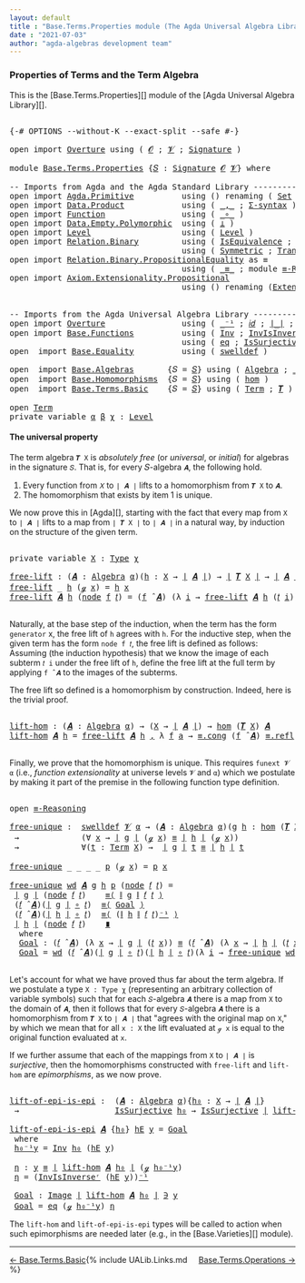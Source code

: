 ```yaml
---
layout: default
title : "Base.Terms.Properties module (The Agda Universal Algebra Library)"
date : "2021-07-03"
author: "agda-algebras development team"
---
```


### <a id="properties-of-terms-and-the-term-algebra">Properties of Terms and the Term Algebra</a>

This is the [Base.Terms.Properties][] module of the [Agda Universal Algebra Library][].


<pre class="Agda">

<a id="366" class="Symbol">{-#</a> <a id="370" class="Keyword">OPTIONS</a> <a id="378" class="Pragma">--without-K</a> <a id="390" class="Pragma">--exact-split</a> <a id="404" class="Pragma">--safe</a> <a id="411" class="Symbol">#-}</a>

<a id="416" class="Keyword">open</a> <a id="421" class="Keyword">import</a> <a id="428" href="Overture.html" class="Module">Overture</a> <a id="437" class="Keyword">using</a> <a id="443" class="Symbol">(</a> <a id="445" href="Overture.Signatures.html#648" class="Generalizable">𝓞</a> <a id="447" class="Symbol">;</a> <a id="449" href="Overture.Signatures.html#650" class="Generalizable">𝓥</a> <a id="451" class="Symbol">;</a> <a id="453" href="Overture.Signatures.html#3303" class="Function">Signature</a> <a id="463" class="Symbol">)</a>

<a id="466" class="Keyword">module</a> <a id="473" href="Base.Terms.Properties.html" class="Module">Base.Terms.Properties</a> <a id="495" class="Symbol">{</a><a id="496" href="Base.Terms.Properties.html#496" class="Bound">𝑆</a> <a id="498" class="Symbol">:</a> <a id="500" href="Overture.Signatures.html#3303" class="Function">Signature</a> <a id="510" href="Overture.Signatures.html#648" class="Generalizable">𝓞</a> <a id="512" href="Overture.Signatures.html#650" class="Generalizable">𝓥</a><a id="513" class="Symbol">}</a> <a id="515" class="Keyword">where</a>

<a id="522" class="Comment">-- Imports from Agda and the Agda Standard Library --------------------------------------</a>
<a id="612" class="Keyword">open</a> <a id="617" class="Keyword">import</a> <a id="624" href="Agda.Primitive.html" class="Module">Agda.Primitive</a>          <a id="648" class="Keyword">using</a> <a id="654" class="Symbol">()</a> <a id="657" class="Keyword">renaming</a> <a id="666" class="Symbol">(</a> <a id="668" href="Agda.Primitive.html#326" class="Primitive">Set</a> <a id="672" class="Symbol">to</a> <a id="675" class="Primitive">Type</a> <a id="680" class="Symbol">)</a>
<a id="682" class="Keyword">open</a> <a id="687" class="Keyword">import</a> <a id="694" href="Data.Product.html" class="Module">Data.Product</a>            <a id="718" class="Keyword">using</a> <a id="724" class="Symbol">(</a> <a id="726" href="Agda.Builtin.Sigma.html#236" class="InductiveConstructor Operator">_,_</a> <a id="730" class="Symbol">;</a> <a id="732" href="Data.Product.html#916" class="Function">Σ-syntax</a> <a id="741" class="Symbol">)</a>
<a id="743" class="Keyword">open</a> <a id="748" class="Keyword">import</a> <a id="755" href="Function.html" class="Module">Function</a>                <a id="779" class="Keyword">using</a> <a id="785" class="Symbol">(</a> <a id="787" href="Function.Base.html#1031" class="Function Operator">_∘_</a> <a id="791" class="Symbol">)</a>
<a id="793" class="Keyword">open</a> <a id="798" class="Keyword">import</a> <a id="805" href="Data.Empty.Polymorphic.html" class="Module">Data.Empty.Polymorphic</a>  <a id="829" class="Keyword">using</a> <a id="835" class="Symbol">(</a> <a id="837" href="Data.Empty.Polymorphic.html#331" class="Function">⊥</a> <a id="839" class="Symbol">)</a>
<a id="841" class="Keyword">open</a> <a id="846" class="Keyword">import</a> <a id="853" href="Level.html" class="Module">Level</a>                   <a id="877" class="Keyword">using</a> <a id="883" class="Symbol">(</a> <a id="885" href="Agda.Primitive.html#597" class="Postulate">Level</a> <a id="891" class="Symbol">)</a>
<a id="893" class="Keyword">open</a> <a id="898" class="Keyword">import</a> <a id="905" href="Relation.Binary.html" class="Module">Relation.Binary</a>         <a id="929" class="Keyword">using</a> <a id="935" class="Symbol">(</a> <a id="937" href="Relation.Binary.Structures.html#1522" class="Record">IsEquivalence</a> <a id="951" class="Symbol">;</a> <a id="953" href="Relation.Binary.Bundles.html#1009" class="Record">Setoid</a> <a id="960" class="Symbol">;</a> <a id="962" href="Relation.Binary.Definitions.html#1339" class="Function">Reflexive</a> <a id="972" class="Symbol">)</a>
                                    <a id="1010" class="Keyword">using</a> <a id="1016" class="Symbol">(</a> <a id="1018" href="Relation.Binary.Definitions.html#1498" class="Function">Symmetric</a> <a id="1028" class="Symbol">;</a> <a id="1030" href="Relation.Binary.Definitions.html#1978" class="Function">Transitive</a> <a id="1041" class="Symbol">)</a>
<a id="1043" class="Keyword">open</a> <a id="1048" class="Keyword">import</a> <a id="1055" href="Relation.Binary.PropositionalEquality.html" class="Module">Relation.Binary.PropositionalEquality</a> <a id="1093" class="Symbol">as</a> <a id="1096" class="Module">≡</a>
                                    <a id="1134" class="Keyword">using</a> <a id="1140" class="Symbol">(</a> <a id="1142" href="Agda.Builtin.Equality.html#151" class="Datatype Operator">_≡_</a> <a id="1146" class="Symbol">;</a> <a id="1148" class="Keyword">module</a> <a id="1155" href="Relation.Binary.PropositionalEquality.Core.html#2708" class="Module">≡-Reasoning</a> <a id="1167" class="Symbol">)</a>
<a id="1169" class="Keyword">open</a> <a id="1174" class="Keyword">import</a> <a id="1181" href="Axiom.Extensionality.Propositional.html" class="Module">Axiom.Extensionality.Propositional</a>
                                    <a id="1252" class="Keyword">using</a> <a id="1258" class="Symbol">()</a> <a id="1261" class="Keyword">renaming</a> <a id="1270" class="Symbol">(</a><a id="1271" href="Axiom.Extensionality.Propositional.html#741" class="Function">Extensionality</a> <a id="1286" class="Symbol">to</a> <a id="1289" class="Function">funext</a><a id="1295" class="Symbol">)</a>


<a id="1299" class="Comment">-- Imports from the Agda Universal Algebra Library ----------------------------------------</a>
<a id="1391" class="Keyword">open</a> <a id="1396" class="Keyword">import</a> <a id="1403" href="Overture.html" class="Module">Overture</a>                <a id="1427" class="Keyword">using</a> <a id="1433" class="Symbol">(</a> <a id="1435" href="Overture.Basic.html#4920" class="Function Operator">_⁻¹</a> <a id="1439" class="Symbol">;</a> <a id="1441" href="Overture.Basic.html#5319" class="Function">𝑖𝑑</a> <a id="1444" class="Symbol">;</a> <a id="1446" href="Overture.Basic.html#4326" class="Function Operator">∣_∣</a> <a id="1450" class="Symbol">;</a> <a id="1452" href="Overture.Basic.html#4364" class="Function Operator">∥_∥</a> <a id="1456" class="Symbol">)</a>
<a id="1458" class="Keyword">open</a> <a id="1463" class="Keyword">import</a> <a id="1470" href="Base.Functions.html" class="Module">Base.Functions</a>          <a id="1494" class="Keyword">using</a> <a id="1500" class="Symbol">(</a> <a id="1502" href="Base.Functions.Inverses.html#2249" class="Function">Inv</a> <a id="1506" class="Symbol">;</a> <a id="1508" href="Base.Functions.Inverses.html#2496" class="Function">InvIsInverseʳ</a> <a id="1522" class="Symbol">;</a> <a id="1524" href="Base.Functions.Inverses.html#1136" class="Datatype Operator">Image_∋_</a><a id="1532" class="Symbol">)</a>
                                    <a id="1570" class="Keyword">using</a> <a id="1576" class="Symbol">(</a> <a id="1578" href="Base.Functions.Inverses.html#1184" class="InductiveConstructor">eq</a> <a id="1581" class="Symbol">;</a> <a id="1583" href="Base.Functions.Surjective.html#1715" class="Function">IsSurjective</a> <a id="1596" class="Symbol">)</a>
<a id="1598" class="Keyword">open</a>  <a id="1604" class="Keyword">import</a> <a id="1611" href="Base.Equality.html" class="Module">Base.Equality</a>          <a id="1634" class="Keyword">using</a> <a id="1640" class="Symbol">(</a> <a id="1642" href="Base.Equality.Welldefined.html#2509" class="Function">swelldef</a> <a id="1651" class="Symbol">)</a>

<a id="1654" class="Keyword">open</a>  <a id="1660" class="Keyword">import</a> <a id="1667" href="Base.Algebras.html" class="Module">Base.Algebras</a>       <a id="1687" class="Symbol">{</a><a id="1688" class="Argument">𝑆</a> <a id="1690" class="Symbol">=</a> <a id="1692" href="Base.Terms.Properties.html#496" class="Bound">𝑆</a><a id="1693" class="Symbol">}</a> <a id="1695" class="Keyword">using</a> <a id="1701" class="Symbol">(</a> <a id="1703" href="Base.Algebras.Basic.html#2774" class="Function">Algebra</a> <a id="1711" class="Symbol">;</a> <a id="1713" href="Base.Algebras.Basic.html#5783" class="Function Operator">_̂_</a>  <a id="1718" class="Symbol">;</a> <a id="1720" href="Base.Algebras.Products.html#3097" class="Function">ov</a> <a id="1723" class="Symbol">)</a>
<a id="1725" class="Keyword">open</a>  <a id="1731" class="Keyword">import</a> <a id="1738" href="Base.Homomorphisms.html" class="Module">Base.Homomorphisms</a>  <a id="1758" class="Symbol">{</a><a id="1759" class="Argument">𝑆</a> <a id="1761" class="Symbol">=</a> <a id="1763" href="Base.Terms.Properties.html#496" class="Bound">𝑆</a><a id="1764" class="Symbol">}</a> <a id="1766" class="Keyword">using</a> <a id="1772" class="Symbol">(</a> <a id="1774" href="Base.Homomorphisms.Basic.html#2734" class="Function">hom</a> <a id="1778" class="Symbol">)</a>
<a id="1780" class="Keyword">open</a>  <a id="1786" class="Keyword">import</a> <a id="1793" href="Base.Terms.Basic.html" class="Module">Base.Terms.Basic</a>    <a id="1813" class="Symbol">{</a><a id="1814" class="Argument">𝑆</a> <a id="1816" class="Symbol">=</a> <a id="1818" href="Base.Terms.Properties.html#496" class="Bound">𝑆</a><a id="1819" class="Symbol">}</a> <a id="1821" class="Keyword">using</a> <a id="1827" class="Symbol">(</a> <a id="1829" href="Base.Terms.Basic.html#2087" class="Datatype">Term</a> <a id="1834" class="Symbol">;</a> <a id="1836" href="Base.Terms.Basic.html#3369" class="Function">𝑻</a> <a id="1838" class="Symbol">)</a>

<a id="1841" class="Keyword">open</a> <a id="1846" href="Base.Terms.Basic.html#2087" class="Module">Term</a>
<a id="1851" class="Keyword">private</a> <a id="1859" class="Keyword">variable</a> <a id="1868" href="Base.Terms.Properties.html#1868" class="Generalizable">α</a> <a id="1870" href="Base.Terms.Properties.html#1870" class="Generalizable">β</a> <a id="1872" href="Base.Terms.Properties.html#1872" class="Generalizable">χ</a> <a id="1874" class="Symbol">:</a> <a id="1876" href="Agda.Primitive.html#597" class="Postulate">Level</a>
</pre>

#### <a id="the-universal-property">The universal property</a>

The term algebra `𝑻 X` is *absolutely free* (or *universal*, or *initial*) for algebras in the signature `𝑆`. That is, for every 𝑆-algebra `𝑨`, the following hold.

1. Every function from `𝑋` to `∣ 𝑨 ∣` lifts to a homomorphism from `𝑻 X` to `𝑨`.
2. The homomorphism that exists by item 1 is unique.

We now prove this in [Agda][], starting with the fact that every map from `X` to `∣ 𝑨 ∣` lifts to a map from `∣ 𝑻 X ∣` to `∣ 𝑨 ∣` in a natural way, by induction on the structure of the given term.

<pre class="Agda">

<a id="2470" class="Keyword">private</a> <a id="2478" class="Keyword">variable</a> <a id="2487" href="Base.Terms.Properties.html#2487" class="Generalizable">X</a> <a id="2489" class="Symbol">:</a> <a id="2491" href="Base.Terms.Properties.html#675" class="Primitive">Type</a> <a id="2496" href="Base.Terms.Properties.html#1872" class="Generalizable">χ</a>

<a id="free-lift"></a><a id="2499" href="Base.Terms.Properties.html#2499" class="Function">free-lift</a> <a id="2509" class="Symbol">:</a> <a id="2511" class="Symbol">(</a><a id="2512" href="Base.Terms.Properties.html#2512" class="Bound">𝑨</a> <a id="2514" class="Symbol">:</a> <a id="2516" href="Base.Algebras.Basic.html#2774" class="Function">Algebra</a> <a id="2524" href="Base.Terms.Properties.html#1868" class="Generalizable">α</a><a id="2525" class="Symbol">)(</a><a id="2527" href="Base.Terms.Properties.html#2527" class="Bound">h</a> <a id="2529" class="Symbol">:</a> <a id="2531" href="Base.Terms.Properties.html#2487" class="Generalizable">X</a> <a id="2533" class="Symbol">→</a> <a id="2535" href="Overture.Basic.html#4326" class="Function Operator">∣</a> <a id="2537" href="Base.Terms.Properties.html#2512" class="Bound">𝑨</a> <a id="2539" href="Overture.Basic.html#4326" class="Function Operator">∣</a><a id="2540" class="Symbol">)</a> <a id="2542" class="Symbol">→</a> <a id="2544" href="Overture.Basic.html#4326" class="Function Operator">∣</a> <a id="2546" href="Base.Terms.Basic.html#3369" class="Function">𝑻</a> <a id="2548" href="Base.Terms.Properties.html#2487" class="Generalizable">X</a> <a id="2550" href="Overture.Basic.html#4326" class="Function Operator">∣</a> <a id="2552" class="Symbol">→</a> <a id="2554" href="Overture.Basic.html#4326" class="Function Operator">∣</a> <a id="2556" href="Base.Terms.Properties.html#2512" class="Bound">𝑨</a> <a id="2558" href="Overture.Basic.html#4326" class="Function Operator">∣</a>
<a id="2560" href="Base.Terms.Properties.html#2499" class="Function">free-lift</a> <a id="2570" class="Symbol">_</a> <a id="2572" href="Base.Terms.Properties.html#2572" class="Bound">h</a> <a id="2574" class="Symbol">(</a><a id="2575" href="Base.Terms.Basic.html#2128" class="InductiveConstructor">ℊ</a> <a id="2577" href="Base.Terms.Properties.html#2577" class="Bound">x</a><a id="2578" class="Symbol">)</a> <a id="2580" class="Symbol">=</a> <a id="2582" href="Base.Terms.Properties.html#2572" class="Bound">h</a> <a id="2584" href="Base.Terms.Properties.html#2577" class="Bound">x</a>
<a id="2586" href="Base.Terms.Properties.html#2499" class="Function">free-lift</a> <a id="2596" href="Base.Terms.Properties.html#2596" class="Bound">𝑨</a> <a id="2598" href="Base.Terms.Properties.html#2598" class="Bound">h</a> <a id="2600" class="Symbol">(</a><a id="2601" href="Base.Terms.Basic.html#2170" class="InductiveConstructor">node</a> <a id="2606" href="Base.Terms.Properties.html#2606" class="Bound">f</a> <a id="2608" href="Base.Terms.Properties.html#2608" class="Bound">𝑡</a><a id="2609" class="Symbol">)</a> <a id="2611" class="Symbol">=</a> <a id="2613" class="Symbol">(</a><a id="2614" href="Base.Terms.Properties.html#2606" class="Bound">f</a> <a id="2616" href="Base.Algebras.Basic.html#5783" class="Function Operator">̂</a> <a id="2618" href="Base.Terms.Properties.html#2596" class="Bound">𝑨</a><a id="2619" class="Symbol">)</a> <a id="2621" class="Symbol">(λ</a> <a id="2624" href="Base.Terms.Properties.html#2624" class="Bound">i</a> <a id="2626" class="Symbol">→</a> <a id="2628" href="Base.Terms.Properties.html#2499" class="Function">free-lift</a> <a id="2638" href="Base.Terms.Properties.html#2596" class="Bound">𝑨</a> <a id="2640" href="Base.Terms.Properties.html#2598" class="Bound">h</a> <a id="2642" class="Symbol">(</a><a id="2643" href="Base.Terms.Properties.html#2608" class="Bound">𝑡</a> <a id="2645" href="Base.Terms.Properties.html#2624" class="Bound">i</a><a id="2646" class="Symbol">))</a>

</pre>

Naturally, at the base step of the induction, when the term has the form `generator`
x, the free lift of `h` agrees with `h`.  For the inductive step, when the
given term has the form `node f 𝑡`, the free lift is defined as
follows: Assuming (the induction hypothesis) that we know the image of each
subterm `𝑡 i` under the free lift of `h`, define the free lift at the
full term by applying `f ̂ 𝑨` to the images of the subterms.

The free lift so defined is a homomorphism by construction. Indeed, here is the trivial proof.

<pre class="Agda">

<a id="lift-hom"></a><a id="3204" href="Base.Terms.Properties.html#3204" class="Function">lift-hom</a> <a id="3213" class="Symbol">:</a> <a id="3215" class="Symbol">(</a><a id="3216" href="Base.Terms.Properties.html#3216" class="Bound">𝑨</a> <a id="3218" class="Symbol">:</a> <a id="3220" href="Base.Algebras.Basic.html#2774" class="Function">Algebra</a> <a id="3228" href="Base.Terms.Properties.html#1868" class="Generalizable">α</a><a id="3229" class="Symbol">)</a> <a id="3231" class="Symbol">→</a> <a id="3233" class="Symbol">(</a><a id="3234" href="Base.Terms.Properties.html#2487" class="Generalizable">X</a> <a id="3236" class="Symbol">→</a> <a id="3238" href="Overture.Basic.html#4326" class="Function Operator">∣</a> <a id="3240" href="Base.Terms.Properties.html#3216" class="Bound">𝑨</a> <a id="3242" href="Overture.Basic.html#4326" class="Function Operator">∣</a><a id="3243" class="Symbol">)</a> <a id="3245" class="Symbol">→</a> <a id="3247" href="Base.Homomorphisms.Basic.html#2734" class="Function">hom</a> <a id="3251" class="Symbol">(</a><a id="3252" href="Base.Terms.Basic.html#3369" class="Function">𝑻</a> <a id="3254" href="Base.Terms.Properties.html#2487" class="Generalizable">X</a><a id="3255" class="Symbol">)</a> <a id="3257" href="Base.Terms.Properties.html#3216" class="Bound">𝑨</a>
<a id="3259" href="Base.Terms.Properties.html#3204" class="Function">lift-hom</a> <a id="3268" href="Base.Terms.Properties.html#3268" class="Bound">𝑨</a> <a id="3270" href="Base.Terms.Properties.html#3270" class="Bound">h</a> <a id="3272" class="Symbol">=</a> <a id="3274" href="Base.Terms.Properties.html#2499" class="Function">free-lift</a> <a id="3284" href="Base.Terms.Properties.html#3268" class="Bound">𝑨</a> <a id="3286" href="Base.Terms.Properties.html#3270" class="Bound">h</a> <a id="3288" href="Agda.Builtin.Sigma.html#236" class="InductiveConstructor Operator">,</a> <a id="3290" class="Symbol">λ</a> <a id="3292" href="Base.Terms.Properties.html#3292" class="Bound">f</a> <a id="3294" href="Base.Terms.Properties.html#3294" class="Bound">a</a> <a id="3296" class="Symbol">→</a> <a id="3298" href="Relation.Binary.PropositionalEquality.Core.html#1130" class="Function">≡.cong</a> <a id="3305" class="Symbol">(</a><a id="3306" href="Base.Terms.Properties.html#3292" class="Bound">f</a> <a id="3308" href="Base.Algebras.Basic.html#5783" class="Function Operator">̂</a> <a id="3310" href="Base.Terms.Properties.html#3268" class="Bound">𝑨</a><a id="3311" class="Symbol">)</a> <a id="3313" href="Agda.Builtin.Equality.html#208" class="InductiveConstructor">≡.refl</a>

</pre>

Finally, we prove that the homomorphism is unique.  This requires `funext 𝓥 α` (i.e., *function extensionality* at universe levels `𝓥` and `α`) which we postulate by making it part of the premise in the following function type definition.

<pre class="Agda">

<a id="3587" class="Keyword">open</a> <a id="3592" href="Relation.Binary.PropositionalEquality.Core.html#2708" class="Module">≡-Reasoning</a>

<a id="free-unique"></a><a id="3605" href="Base.Terms.Properties.html#3605" class="Function">free-unique</a> <a id="3617" class="Symbol">:</a>  <a id="3620" href="Base.Equality.Welldefined.html#2509" class="Function">swelldef</a> <a id="3629" href="Base.Terms.Properties.html#512" class="Bound">𝓥</a> <a id="3631" href="Base.Terms.Properties.html#1868" class="Generalizable">α</a> <a id="3633" class="Symbol">→</a> <a id="3635" class="Symbol">(</a><a id="3636" href="Base.Terms.Properties.html#3636" class="Bound">𝑨</a> <a id="3638" class="Symbol">:</a> <a id="3640" href="Base.Algebras.Basic.html#2774" class="Function">Algebra</a> <a id="3648" href="Base.Terms.Properties.html#1868" class="Generalizable">α</a><a id="3649" class="Symbol">)(</a><a id="3651" href="Base.Terms.Properties.html#3651" class="Bound">g</a> <a id="3653" href="Base.Terms.Properties.html#3653" class="Bound">h</a> <a id="3655" class="Symbol">:</a> <a id="3657" href="Base.Homomorphisms.Basic.html#2734" class="Function">hom</a> <a id="3661" class="Symbol">(</a><a id="3662" href="Base.Terms.Basic.html#3369" class="Function">𝑻</a> <a id="3664" href="Base.Terms.Properties.html#2487" class="Generalizable">X</a><a id="3665" class="Symbol">)</a> <a id="3667" href="Base.Terms.Properties.html#3636" class="Bound">𝑨</a><a id="3668" class="Symbol">)</a>
 <a id="3671" class="Symbol">→</a>             <a id="3685" class="Symbol">(∀</a> <a id="3688" href="Base.Terms.Properties.html#3688" class="Bound">x</a> <a id="3690" class="Symbol">→</a> <a id="3692" href="Overture.Basic.html#4326" class="Function Operator">∣</a> <a id="3694" href="Base.Terms.Properties.html#3651" class="Bound">g</a> <a id="3696" href="Overture.Basic.html#4326" class="Function Operator">∣</a> <a id="3698" class="Symbol">(</a><a id="3699" href="Base.Terms.Basic.html#2128" class="InductiveConstructor">ℊ</a> <a id="3701" href="Base.Terms.Properties.html#3688" class="Bound">x</a><a id="3702" class="Symbol">)</a> <a id="3704" href="Agda.Builtin.Equality.html#151" class="Datatype Operator">≡</a> <a id="3706" href="Overture.Basic.html#4326" class="Function Operator">∣</a> <a id="3708" href="Base.Terms.Properties.html#3653" class="Bound">h</a> <a id="3710" href="Overture.Basic.html#4326" class="Function Operator">∣</a> <a id="3712" class="Symbol">(</a><a id="3713" href="Base.Terms.Basic.html#2128" class="InductiveConstructor">ℊ</a> <a id="3715" href="Base.Terms.Properties.html#3688" class="Bound">x</a><a id="3716" class="Symbol">))</a>
 <a id="3720" class="Symbol">→</a>             <a id="3734" class="Symbol">∀(</a><a id="3736" href="Base.Terms.Properties.html#3736" class="Bound">t</a> <a id="3738" class="Symbol">:</a> <a id="3740" href="Base.Terms.Basic.html#2087" class="Datatype">Term</a> <a id="3745" href="Base.Terms.Properties.html#2487" class="Generalizable">X</a><a id="3746" class="Symbol">)</a> <a id="3748" class="Symbol">→</a>  <a id="3751" href="Overture.Basic.html#4326" class="Function Operator">∣</a> <a id="3753" href="Base.Terms.Properties.html#3651" class="Bound">g</a> <a id="3755" href="Overture.Basic.html#4326" class="Function Operator">∣</a> <a id="3757" href="Base.Terms.Properties.html#3736" class="Bound">t</a> <a id="3759" href="Agda.Builtin.Equality.html#151" class="Datatype Operator">≡</a> <a id="3761" href="Overture.Basic.html#4326" class="Function Operator">∣</a> <a id="3763" href="Base.Terms.Properties.html#3653" class="Bound">h</a> <a id="3765" href="Overture.Basic.html#4326" class="Function Operator">∣</a> <a id="3767" href="Base.Terms.Properties.html#3736" class="Bound">t</a>

<a id="3770" href="Base.Terms.Properties.html#3605" class="Function">free-unique</a> <a id="3782" class="Symbol">_</a> <a id="3784" class="Symbol">_</a> <a id="3786" class="Symbol">_</a> <a id="3788" class="Symbol">_</a> <a id="3790" href="Base.Terms.Properties.html#3790" class="Bound">p</a> <a id="3792" class="Symbol">(</a><a id="3793" href="Base.Terms.Basic.html#2128" class="InductiveConstructor">ℊ</a> <a id="3795" href="Base.Terms.Properties.html#3795" class="Bound">x</a><a id="3796" class="Symbol">)</a> <a id="3798" class="Symbol">=</a> <a id="3800" href="Base.Terms.Properties.html#3790" class="Bound">p</a> <a id="3802" href="Base.Terms.Properties.html#3795" class="Bound">x</a>

<a id="3805" href="Base.Terms.Properties.html#3605" class="Function">free-unique</a> <a id="3817" href="Base.Terms.Properties.html#3817" class="Bound">wd</a> <a id="3820" href="Base.Terms.Properties.html#3820" class="Bound">𝑨</a> <a id="3822" href="Base.Terms.Properties.html#3822" class="Bound">g</a> <a id="3824" href="Base.Terms.Properties.html#3824" class="Bound">h</a> <a id="3826" href="Base.Terms.Properties.html#3826" class="Bound">p</a> <a id="3828" class="Symbol">(</a><a id="3829" href="Base.Terms.Basic.html#2170" class="InductiveConstructor">node</a> <a id="3834" href="Base.Terms.Properties.html#3834" class="Bound">𝑓</a> <a id="3836" href="Base.Terms.Properties.html#3836" class="Bound">𝑡</a><a id="3837" class="Symbol">)</a> <a id="3839" class="Symbol">=</a>
 <a id="3842" href="Overture.Basic.html#4326" class="Function Operator">∣</a> <a id="3844" href="Base.Terms.Properties.html#3822" class="Bound">g</a> <a id="3846" href="Overture.Basic.html#4326" class="Function Operator">∣</a> <a id="3848" class="Symbol">(</a><a id="3849" href="Base.Terms.Basic.html#2170" class="InductiveConstructor">node</a> <a id="3854" href="Base.Terms.Properties.html#3834" class="Bound">𝑓</a> <a id="3856" href="Base.Terms.Properties.html#3836" class="Bound">𝑡</a><a id="3857" class="Symbol">)</a>    <a id="3862" href="Relation.Binary.PropositionalEquality.Core.html#2923" class="Function">≡⟨</a> <a id="3865" href="Overture.Basic.html#4364" class="Function Operator">∥</a> <a id="3867" href="Base.Terms.Properties.html#3822" class="Bound">g</a> <a id="3869" href="Overture.Basic.html#4364" class="Function Operator">∥</a> <a id="3871" href="Base.Terms.Properties.html#3834" class="Bound">𝑓</a> <a id="3873" href="Base.Terms.Properties.html#3836" class="Bound">𝑡</a> <a id="3875" href="Relation.Binary.PropositionalEquality.Core.html#2923" class="Function">⟩</a>
 <a id="3878" class="Symbol">(</a><a id="3879" href="Base.Terms.Properties.html#3834" class="Bound">𝑓</a> <a id="3881" href="Base.Algebras.Basic.html#5783" class="Function Operator">̂</a> <a id="3883" href="Base.Terms.Properties.html#3820" class="Bound">𝑨</a><a id="3884" class="Symbol">)(</a><a id="3886" href="Overture.Basic.html#4326" class="Function Operator">∣</a> <a id="3888" href="Base.Terms.Properties.html#3822" class="Bound">g</a> <a id="3890" href="Overture.Basic.html#4326" class="Function Operator">∣</a> <a id="3892" href="Function.Base.html#1031" class="Function Operator">∘</a> <a id="3894" href="Base.Terms.Properties.html#3836" class="Bound">𝑡</a><a id="3895" class="Symbol">)</a>  <a id="3898" href="Relation.Binary.PropositionalEquality.Core.html#2923" class="Function">≡⟨</a> <a id="3901" href="Base.Terms.Properties.html#3981" class="Function">Goal</a> <a id="3906" href="Relation.Binary.PropositionalEquality.Core.html#2923" class="Function">⟩</a>
 <a id="3909" class="Symbol">(</a><a id="3910" href="Base.Terms.Properties.html#3834" class="Bound">𝑓</a> <a id="3912" href="Base.Algebras.Basic.html#5783" class="Function Operator">̂</a> <a id="3914" href="Base.Terms.Properties.html#3820" class="Bound">𝑨</a><a id="3915" class="Symbol">)(</a><a id="3917" href="Overture.Basic.html#4326" class="Function Operator">∣</a> <a id="3919" href="Base.Terms.Properties.html#3824" class="Bound">h</a> <a id="3921" href="Overture.Basic.html#4326" class="Function Operator">∣</a> <a id="3923" href="Function.Base.html#1031" class="Function Operator">∘</a> <a id="3925" href="Base.Terms.Properties.html#3836" class="Bound">𝑡</a><a id="3926" class="Symbol">)</a>  <a id="3929" href="Relation.Binary.PropositionalEquality.Core.html#2923" class="Function">≡⟨</a> <a id="3932" class="Symbol">(</a><a id="3933" href="Overture.Basic.html#4364" class="Function Operator">∥</a> <a id="3935" href="Base.Terms.Properties.html#3824" class="Bound">h</a> <a id="3937" href="Overture.Basic.html#4364" class="Function Operator">∥</a> <a id="3939" href="Base.Terms.Properties.html#3834" class="Bound">𝑓</a> <a id="3941" href="Base.Terms.Properties.html#3836" class="Bound">𝑡</a><a id="3942" class="Symbol">)</a><a id="3943" href="Overture.Basic.html#4920" class="Function Operator">⁻¹</a> <a id="3946" href="Relation.Binary.PropositionalEquality.Core.html#2923" class="Function">⟩</a>
 <a id="3949" href="Overture.Basic.html#4326" class="Function Operator">∣</a> <a id="3951" href="Base.Terms.Properties.html#3824" class="Bound">h</a> <a id="3953" href="Overture.Basic.html#4326" class="Function Operator">∣</a> <a id="3955" class="Symbol">(</a><a id="3956" href="Base.Terms.Basic.html#2170" class="InductiveConstructor">node</a> <a id="3961" href="Base.Terms.Properties.html#3834" class="Bound">𝑓</a> <a id="3963" href="Base.Terms.Properties.html#3836" class="Bound">𝑡</a><a id="3964" class="Symbol">)</a>    <a id="3969" href="Relation.Binary.PropositionalEquality.Core.html#3105" class="Function Operator">∎</a>
  <a id="3973" class="Keyword">where</a>
  <a id="3981" href="Base.Terms.Properties.html#3981" class="Function">Goal</a> <a id="3986" class="Symbol">:</a> <a id="3988" class="Symbol">(</a><a id="3989" href="Base.Terms.Properties.html#3834" class="Bound">𝑓</a> <a id="3991" href="Base.Algebras.Basic.html#5783" class="Function Operator">̂</a> <a id="3993" href="Base.Terms.Properties.html#3820" class="Bound">𝑨</a><a id="3994" class="Symbol">)</a> <a id="3996" class="Symbol">(λ</a> <a id="3999" href="Base.Terms.Properties.html#3999" class="Bound">x</a> <a id="4001" class="Symbol">→</a> <a id="4003" href="Overture.Basic.html#4326" class="Function Operator">∣</a> <a id="4005" href="Base.Terms.Properties.html#3822" class="Bound">g</a> <a id="4007" href="Overture.Basic.html#4326" class="Function Operator">∣</a> <a id="4009" class="Symbol">(</a><a id="4010" href="Base.Terms.Properties.html#3836" class="Bound">𝑡</a> <a id="4012" href="Base.Terms.Properties.html#3999" class="Bound">x</a><a id="4013" class="Symbol">))</a> <a id="4016" href="Agda.Builtin.Equality.html#151" class="Datatype Operator">≡</a> <a id="4018" class="Symbol">(</a><a id="4019" href="Base.Terms.Properties.html#3834" class="Bound">𝑓</a> <a id="4021" href="Base.Algebras.Basic.html#5783" class="Function Operator">̂</a> <a id="4023" href="Base.Terms.Properties.html#3820" class="Bound">𝑨</a><a id="4024" class="Symbol">)</a> <a id="4026" class="Symbol">(λ</a> <a id="4029" href="Base.Terms.Properties.html#4029" class="Bound">x</a> <a id="4031" class="Symbol">→</a> <a id="4033" href="Overture.Basic.html#4326" class="Function Operator">∣</a> <a id="4035" href="Base.Terms.Properties.html#3824" class="Bound">h</a> <a id="4037" href="Overture.Basic.html#4326" class="Function Operator">∣</a> <a id="4039" class="Symbol">(</a><a id="4040" href="Base.Terms.Properties.html#3836" class="Bound">𝑡</a> <a id="4042" href="Base.Terms.Properties.html#4029" class="Bound">x</a><a id="4043" class="Symbol">))</a>
  <a id="4048" href="Base.Terms.Properties.html#3981" class="Function">Goal</a> <a id="4053" class="Symbol">=</a> <a id="4055" href="Base.Terms.Properties.html#3817" class="Bound">wd</a> <a id="4058" class="Symbol">(</a><a id="4059" href="Base.Terms.Properties.html#3834" class="Bound">𝑓</a> <a id="4061" href="Base.Algebras.Basic.html#5783" class="Function Operator">̂</a> <a id="4063" href="Base.Terms.Properties.html#3820" class="Bound">𝑨</a><a id="4064" class="Symbol">)(</a><a id="4066" href="Overture.Basic.html#4326" class="Function Operator">∣</a> <a id="4068" href="Base.Terms.Properties.html#3822" class="Bound">g</a> <a id="4070" href="Overture.Basic.html#4326" class="Function Operator">∣</a> <a id="4072" href="Function.Base.html#1031" class="Function Operator">∘</a> <a id="4074" href="Base.Terms.Properties.html#3836" class="Bound">𝑡</a><a id="4075" class="Symbol">)(</a><a id="4077" href="Overture.Basic.html#4326" class="Function Operator">∣</a> <a id="4079" href="Base.Terms.Properties.html#3824" class="Bound">h</a> <a id="4081" href="Overture.Basic.html#4326" class="Function Operator">∣</a> <a id="4083" href="Function.Base.html#1031" class="Function Operator">∘</a> <a id="4085" href="Base.Terms.Properties.html#3836" class="Bound">𝑡</a><a id="4086" class="Symbol">)(λ</a> <a id="4090" href="Base.Terms.Properties.html#4090" class="Bound">i</a> <a id="4092" class="Symbol">→</a> <a id="4094" href="Base.Terms.Properties.html#3605" class="Function">free-unique</a> <a id="4106" href="Base.Terms.Properties.html#3817" class="Bound">wd</a> <a id="4109" href="Base.Terms.Properties.html#3820" class="Bound">𝑨</a> <a id="4111" href="Base.Terms.Properties.html#3822" class="Bound">g</a> <a id="4113" href="Base.Terms.Properties.html#3824" class="Bound">h</a> <a id="4115" href="Base.Terms.Properties.html#3826" class="Bound">p</a> <a id="4117" class="Symbol">(</a><a id="4118" href="Base.Terms.Properties.html#3836" class="Bound">𝑡</a> <a id="4120" href="Base.Terms.Properties.html#4090" class="Bound">i</a><a id="4121" class="Symbol">))</a>

</pre>

Let's account for what we have proved thus far about the term algebra.  If we postulate a type `X : Type χ` (representing an arbitrary collection of variable symbols) such that for each `𝑆`-algebra `𝑨` there is a map from `X` to the domain of `𝑨`, then it follows that for every `𝑆`-algebra `𝑨` there is a homomorphism from `𝑻 X` to `∣ 𝑨 ∣` that "agrees with the original map on `X`," by which we mean that for all `x : X` the lift evaluated at `ℊ x` is equal to the original function evaluated at `x`.

If we further assume that each of the mappings from `X` to `∣ 𝑨 ∣` is *surjective*, then the homomorphisms constructed with `free-lift` and `lift-hom` are *epimorphisms*, as we now prove.

<pre class="Agda">

<a id="lift-of-epi-is-epi"></a><a id="4844" href="Base.Terms.Properties.html#4844" class="Function">lift-of-epi-is-epi</a> <a id="4863" class="Symbol">:</a>  <a id="4866" class="Symbol">(</a><a id="4867" href="Base.Terms.Properties.html#4867" class="Bound">𝑨</a> <a id="4869" class="Symbol">:</a> <a id="4871" href="Base.Algebras.Basic.html#2774" class="Function">Algebra</a> <a id="4879" href="Base.Terms.Properties.html#1868" class="Generalizable">α</a><a id="4880" class="Symbol">){</a><a id="4882" href="Base.Terms.Properties.html#4882" class="Bound">h₀</a> <a id="4885" class="Symbol">:</a> <a id="4887" href="Base.Terms.Properties.html#2487" class="Generalizable">X</a> <a id="4889" class="Symbol">→</a> <a id="4891" href="Overture.Basic.html#4326" class="Function Operator">∣</a> <a id="4893" href="Base.Terms.Properties.html#4867" class="Bound">𝑨</a> <a id="4895" href="Overture.Basic.html#4326" class="Function Operator">∣</a><a id="4896" class="Symbol">}</a>
 <a id="4899" class="Symbol">→</a>                    <a id="4920" href="Base.Functions.Surjective.html#1715" class="Function">IsSurjective</a> <a id="4933" href="Base.Terms.Properties.html#4882" class="Bound">h₀</a> <a id="4936" class="Symbol">→</a> <a id="4938" href="Base.Functions.Surjective.html#1715" class="Function">IsSurjective</a> <a id="4951" href="Overture.Basic.html#4326" class="Function Operator">∣</a> <a id="4953" href="Base.Terms.Properties.html#3204" class="Function">lift-hom</a> <a id="4962" href="Base.Terms.Properties.html#4867" class="Bound">𝑨</a> <a id="4964" href="Base.Terms.Properties.html#4882" class="Bound">h₀</a> <a id="4967" href="Overture.Basic.html#4326" class="Function Operator">∣</a>

<a id="4970" href="Base.Terms.Properties.html#4844" class="Function">lift-of-epi-is-epi</a> <a id="4989" href="Base.Terms.Properties.html#4989" class="Bound">𝑨</a> <a id="4991" class="Symbol">{</a><a id="4992" href="Base.Terms.Properties.html#4992" class="Bound">h₀</a><a id="4994" class="Symbol">}</a> <a id="4996" href="Base.Terms.Properties.html#4996" class="Bound">hE</a> <a id="4999" href="Base.Terms.Properties.html#4999" class="Bound">y</a> <a id="5001" class="Symbol">=</a> <a id="5003" href="Base.Terms.Properties.html#5108" class="Function">Goal</a>
 <a id="5009" class="Keyword">where</a>
 <a id="5016" href="Base.Terms.Properties.html#5016" class="Function">h₀⁻¹y</a> <a id="5022" class="Symbol">=</a> <a id="5024" href="Base.Functions.Inverses.html#2249" class="Function">Inv</a> <a id="5028" href="Base.Terms.Properties.html#4992" class="Bound">h₀</a> <a id="5031" class="Symbol">(</a><a id="5032" href="Base.Terms.Properties.html#4996" class="Bound">hE</a> <a id="5035" href="Base.Terms.Properties.html#4999" class="Bound">y</a><a id="5036" class="Symbol">)</a>

 <a id="5040" href="Base.Terms.Properties.html#5040" class="Function">η</a> <a id="5042" class="Symbol">:</a> <a id="5044" href="Base.Terms.Properties.html#4999" class="Bound">y</a> <a id="5046" href="Agda.Builtin.Equality.html#151" class="Datatype Operator">≡</a> <a id="5048" href="Overture.Basic.html#4326" class="Function Operator">∣</a> <a id="5050" href="Base.Terms.Properties.html#3204" class="Function">lift-hom</a> <a id="5059" href="Base.Terms.Properties.html#4989" class="Bound">𝑨</a> <a id="5061" href="Base.Terms.Properties.html#4992" class="Bound">h₀</a> <a id="5064" href="Overture.Basic.html#4326" class="Function Operator">∣</a> <a id="5066" class="Symbol">(</a><a id="5067" href="Base.Terms.Basic.html#2128" class="InductiveConstructor">ℊ</a> <a id="5069" href="Base.Terms.Properties.html#5016" class="Function">h₀⁻¹y</a><a id="5074" class="Symbol">)</a>
 <a id="5077" href="Base.Terms.Properties.html#5040" class="Function">η</a> <a id="5079" class="Symbol">=</a> <a id="5081" class="Symbol">(</a><a id="5082" href="Base.Functions.Inverses.html#2496" class="Function">InvIsInverseʳ</a> <a id="5096" class="Symbol">(</a><a id="5097" href="Base.Terms.Properties.html#4996" class="Bound">hE</a> <a id="5100" href="Base.Terms.Properties.html#4999" class="Bound">y</a><a id="5101" class="Symbol">))</a><a id="5103" href="Overture.Basic.html#4920" class="Function Operator">⁻¹</a>

 <a id="5108" href="Base.Terms.Properties.html#5108" class="Function">Goal</a> <a id="5113" class="Symbol">:</a> <a id="5115" href="Base.Functions.Inverses.html#1136" class="Datatype Operator">Image</a> <a id="5121" href="Overture.Basic.html#4326" class="Function Operator">∣</a> <a id="5123" href="Base.Terms.Properties.html#3204" class="Function">lift-hom</a> <a id="5132" href="Base.Terms.Properties.html#4989" class="Bound">𝑨</a> <a id="5134" href="Base.Terms.Properties.html#4992" class="Bound">h₀</a> <a id="5137" href="Overture.Basic.html#4326" class="Function Operator">∣</a> <a id="5139" href="Base.Functions.Inverses.html#1136" class="Datatype Operator">∋</a> <a id="5141" href="Base.Terms.Properties.html#4999" class="Bound">y</a>
 <a id="5144" href="Base.Terms.Properties.html#5108" class="Function">Goal</a> <a id="5149" class="Symbol">=</a> <a id="5151" href="Base.Functions.Inverses.html#1184" class="InductiveConstructor">eq</a> <a id="5154" class="Symbol">(</a><a id="5155" href="Base.Terms.Basic.html#2128" class="InductiveConstructor">ℊ</a> <a id="5157" href="Base.Terms.Properties.html#5016" class="Function">h₀⁻¹y</a><a id="5162" class="Symbol">)</a> <a id="5164" href="Base.Terms.Properties.html#5040" class="Function">η</a>
</pre>

The `lift-hom` and `lift-of-epi-is-epi` types will be called to action when such epimorphisms are needed later (e.g., in the [Base.Varieties][] module).

------------------------------

<span style="float:left;">[← Base.Terms.Basic](Base.Terms.Basic.html)</span>
<span style="float:right;">[Base.Terms.Operations →](Base.Terms.Operations.html)</span>

{% include UALib.Links.md %}
